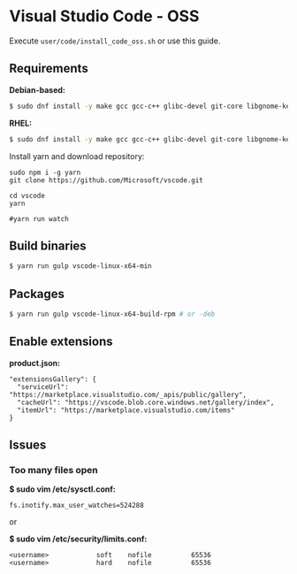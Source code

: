 # Visual Studio Code - OSS

Execute `user/code/install_code_oss.sh` or use this guide.

## Requirements

**Debian-based:**

```sh
$ sudo dnf install -y make gcc gcc-c++ glibc-devel git-core libgnome-keyring-devel tar libX11-devel libsecret-1-dev python createrepo rpmdevtools fakeroot nodejs
```

**RHEL:**

```sh
$ sudo dnf install -y make gcc gcc-c++ glibc-devel git-core libgnome-keyring-devel tar libX11-devel libsecret-devel python createrepo rpmdevtools fakeroot nodejs
```

Install yarn and download repository:

```
sudo npm i -g yarn
git clone https://github.com/Microsoft/vscode.git

cd vscode
yarn

#yarn run watch
```

## Build binaries

```sh
$ yarn run gulp vscode-linux-x64-min
```

## Packages

```sh
$ yarn run gulp vscode-linux-x64-build-rpm # or -deb
```

## Enable extensions

**product.json:**

```
"extensionsGallery": {
  "serviceUrl": "https://marketplace.visualstudio.com/_apis/public/gallery",
  "cacheUrl": "https://vscode.blob.core.windows.net/gallery/index",
  "itemUrl": "https://marketplace.visualstudio.com/items"
}

```

## Issues

### Too many files open

**$ sudo vim /etc/sysctl.conf:**

```
fs.inotify.max_user_watches=524288
```

or

**$ sudo vim /etc/security/limits.conf:**

```
<username>            soft    nofile          65536
<username>            hard    nofile          65536
```
